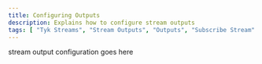```yaml
---
title: Configuring Outputs
description: Explains how to configure stream outputs
tags: [ "Tyk Streams", "Stream Outputs", "Outputs", "Subscribe Stream" ]
---
```


stream output configuration goes here
